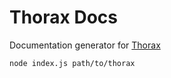 Thorax Docs
===========
Documentation generator for [Thorax](http://thoraxjs.org)

    node index.js path/to/thorax